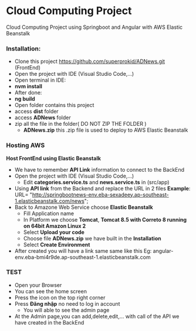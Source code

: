 # Cloud Computing Project


Cloud Computing Project using Springboot and Angular with AWS Elastic Beanstalk

### Installation:
- Clone this project https://github.com/superprokid/ADNews.git (FrontEnd)
- Open the project with IDE (Visual Studio Code,...)
- Open terminal in IDE:
- **nvm install**
-  After done:
  - **ng build**
- Open folder contains this project
- access **dist** folder
- access **ADNews** folder
- zip all the file in the folder( DO NOT ZIP THE FOLDER )
  - **ADNews.zip** this .zip  file is used to deploy to AWS Elastic Beanstalk

### Hosting AWS

**Host FrontEnd using Elastic Beanstalk**
  - We have to remember **API Link** information to connect to the BackEnd
- Open the project with IDE (Visual Studio Code,...)
  - Edit **categories.service.ts** and **news.service.ts** in (src/app)
- Using **API link** from the Backend and replace the URL in 2 files **Example**: URL= "http://springbootnews-env.eba-sexadeey.ap-southeast-1.elasticbeanstalk.com/news";
- Back to Amazone Web Service choose **Elastic Beanstalk**
  - Fill Application name
  - In Platform we choose **Tomcat**, **Tomcat 8.5 with Correto 8 running on 64bit Amazon Linux 2**
  - Select **Upload your code**
  - Choose file **ADNews.zip** we have built in the **Installation**
  - Select **Create Environment**
- After created you will have a link same same like this Eg: angular-env.eba-bmi4r9de.ap-southeast-1.elasticbeanstalk.com

### TEST
- Open your Browser
- You can see the home screen
- Press the icon on the top right corner
- Press **Đăng nhập** no need to log in account
  - You will able to see the admin page
- At the Admin page,you can add,delete,edit,… with call of the API we have created in the BackEnd
